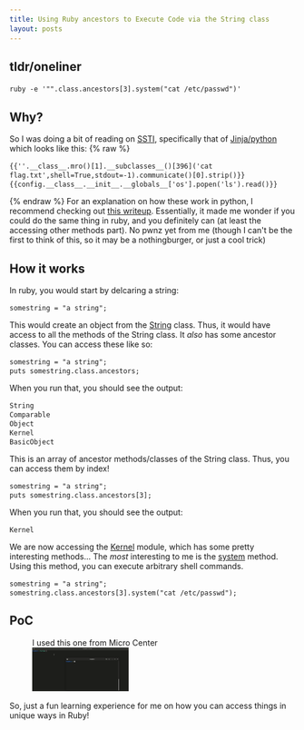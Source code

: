 ```yaml
---
title: Using Ruby ancestors to Execute Code via the String class
layout: posts 
---
```

## tldr/oneliner
`ruby -e '"".class.ancestors[3].system("cat /etc/passwd")'`
## Why?
So I was doing a bit of reading on [SSTI](https://github.com/swisskyrepo/PayloadsAllTheThings/tree/master/Server%20Side%20Template%20Injection), specifically that of [Jinja/python](https://github.com/swisskyrepo/PayloadsAllTheThings/tree/master/Server%20Side%20Template%20Injection#jinja2---remote-code-execution) which looks like this:
{% raw %}
```
{{''.__class__.mro()[1].__subclasses__()[396]('cat flag.txt',shell=True,stdout=-1).communicate()[0].strip()}}{{config.__class__.__init__.__globals__['os'].popen('ls').read()}}
```
{% endraw %}
For an explanation on how these work in python, I recommend checking out [this writeup](https://medium.com/@nyomanpradipta120/ssti-in-flask-jinja2-20b068fdaeee). Essentially, it made me wonder if you could do the same thing in ruby, and you definitely can (at least the accessing other methods part). No pwnz yet from me (though I can't be the first to think of this, so it may be a nothingburger, or just a cool trick) 
## How it works
In ruby, you would start by delcaring a string:
```
somestring = "a string";
```
This would create an object from the [String](https://ruby-doc.org/core-2.7.2/String.html) class. Thus, it would have access to all the methods of the String class. It _also_ has some ancestor classes. You can access these like so:
```
somestring = "a string";
puts somestring.class.ancestors;
```
When you run that, you should see the output:
```
String
Comparable
Object
Kernel
BasicObject
```
This is an array of ancestor methods/classes of the String class. Thus, you can access them by index!
```
somestring = "a string";
puts somestring.class.ancestors[3];
```
When you run that, you should see the output:
```
Kernel
```
We are now accessing the [Kernel](https://ruby-doc.org/core-2.7.2/Kernel.html) module, which has some pretty interesting methods... The _most_ interesting to me is the [system](https://ruby-doc.org/core-2.7.2/Kernel.html#method-i-system) method. Using this method, you can execute arbitrary shell commands.
```
somestring = "a string";
somestring.class.ancestors[3].system("cat /etc/passwd");
```
## PoC
<figure class="image">
    <figcaption>I used this one from Micro Center</figcaption>
    <img src="/assets/images/ruby-classes.gif" width="40%"/>
</figure>
So, just a fun learning experience for me on how you can access things in unique ways in Ruby!
